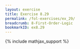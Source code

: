 ```yaml
---
layout: exercise
title: Exercise 8.29
permalink: /fol-exercises/ex_29/
breadcrumb: 8-First-Order-Logic
bookmarkID: ex8.29
---
```


{% include mathjax_support %}

